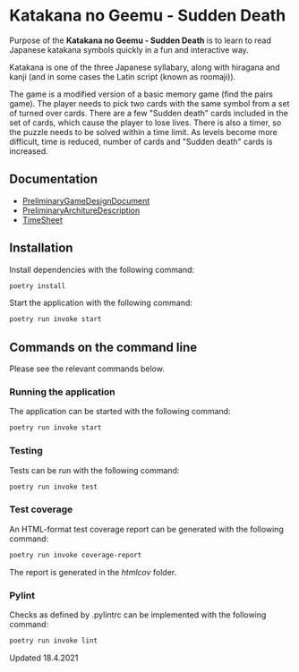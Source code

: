 # Katakana no Geemu - Sudden Death

Purpose of the **Katakana no Geemu - Sudden Death** is to learn to read Japanese katakana symbols quickly in a fun and interactive way. 

Katakana is one of the three Japanese syllabary, along with hiragana and kanji (and in some cases the Latin script (known as roomaji)). 

The game is a modified version of a basic memory game (find the pairs game). The player needs to pick two cards with the same symbol from a set of turned over cards. There are a few "Sudden death" cards included in the set of cards, which cause the player to lose lives. There is also a timer, so the puzzle needs to be solved within a time limit. As levels become more difficult, time is reduced, number of cards and "Sudden death" cards is increased.

## Documentation

- [PreliminaryGameDesignDocument](/documentation/game_design_doc.md)
- [PreliminaryArchitureDescription](/documentation/architecture.md)
- [TimeSheet](/documentation/tyoaikakirjanpito.pdf)

## Installation

Install dependencies with the following command:

```bash
poetry install
```

Start the application with the following command: 

```bash
poetry run invoke start
```

## Commands on the command line

Please see the relevant commands below.

### Running the application

The application can be started with the following command:

```bash
poetry run invoke start
```

### Testing

Tests can be run with the following command: 

```bash
poetry run invoke test
```

### Test coverage

An HTML-format test coverage report can be generated with the following command:

```bash
poetry run invoke coverage-report
```

The report is generated in the _htmlcov_ folder.

### Pylint

Checks as defined by .pylintrc can be implemented with the following command: 
```bash
poetry run invoke lint
```

Updated 18.4.2021
